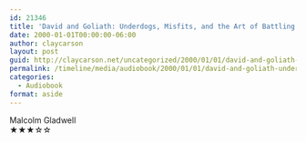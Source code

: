```yaml
---
id: 21346
title: 'David and Goliath: Underdogs, Misfits, and the Art of Battling Giants'
date: 2000-01-01T00:00:00-06:00
author: claycarson
layout: post
guid: http://claycarson.net/uncategorized/2000/01/01/david-and-goliath-underdogs-misfits-and-the-art-of-battling-giants/
permalink: /timeline/media/audiobook/2000/01/01/david-and-goliath-underdogs-misfits-and-the-art-of-battling-giants/
categories:
  - Audiobook
format: aside
---
```

<div class="media-details"></div>

<div class="media-creator">Malcolm Gladwell</div>

<div class="media-rating">★★★☆☆</div>